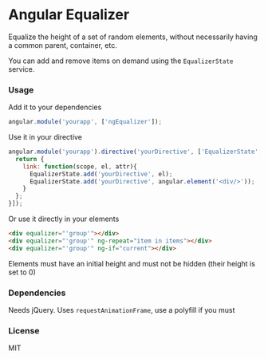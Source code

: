 Angular Equalizer
=================

Equalize the height of a set of random elements, without necessarily having a common parent, container, etc. 

You can add and remove items on demand using the `EqualizerState` service. 

### Usage

Add it to your dependencies

```js
angular.module('yourapp', ['ngEqualizer']);
```

Use it in your directive

```js
angular.module('yourapp').directive('yourDirective', ['EqualizerState', function(EqualizerState){
  return {
    link: function(scope, el, attr){
      EqualizerState.add('yourDirective', el);
      EqualizerState.add('yourDirective', angular.element('<div/>'));
    }
  };
}]);
```

Or use it directly in your elements

```html
<div equalizer="'group'"></div>
<div equalizer="'group'" ng-repeat="item in items"></div>
<div equalizer="'group'" ng-if="current"></div>
```

Elements must have an initial height and must not be hidden (their height is set to 0)

### Dependencies

Needs jQuery. Uses `requestAnimationFrame`, use a polyfill if you must

### License 

MIT
